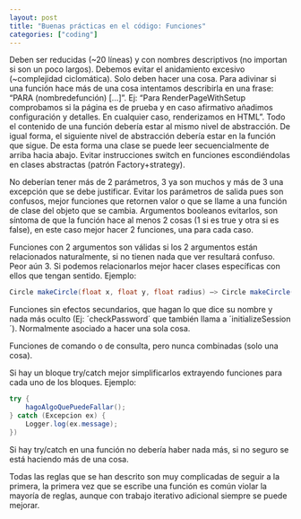 ```yaml
---
layout: post
title: "Buenas prácticas en el código: Funciones"
categories: ["coding"]
---
```


Deben ser reducidas (~20 líneas) y con nombres descriptivos (no importan si son un poco largos). Debemos evitar<!--more--> el anidamiento excesivo (~complejidad ciclomática).
Solo deben hacer una cosa. Para adivinar si una función hace más de una cosa intentamos describirla en una frase: “PARA (nombredefunción) […]”. Ej: “Para RenderPageWithSetup comprobamos si la página es de prueba y en caso afirmativo añadimos configuración y detalles. En cualquier caso, renderizamos en HTML”. Todo el contenido de una función debería estar al mismo nivel de abstracción. De igual forma, el siguiente nivel de abstracción debería estar en la función que sigue. De esta forma una clase se puede leer secuencialmente de arriba hacia abajo.
Evitar instrucciones switch en funciones escondiéndolas en clases abstractas (patrón Factory+strategy).

No deberían tener más de 2 parámetros, 3 ya son muchos y más de 3 una excepción que se debe justificar. Evitar los parámetros de salida pues son confusos, mejor funciones que retornen valor o que se llame a una función de clase del objeto que se cambia. Argumentos booleanos evitarlos, son síntoma de que la función hace al menos 2 cosas (1 si es true y otra si es false), en este caso mejor hacer 2 funciones, una para cada caso.

Funciones con 2 argumentos son válidas si los 2 argumentos están relacionados naturalmente, si no tienen nada que ver resultará confuso. Peor aún 3. Si podemos relacionarlos mejor hacer clases específicas con ellos que tengan sentido. Ejemplo:

```csharp
Circle makeCircle(float x, float y, float radius) –> Circle makeCircle(Point p, float radius))
```

Funciones sin efectos secundarios, que hagan lo que dice su nombre y nada más oculto (Ej: ´checkPassword´ que también llama a ´initializeSession´). Normalmente asociado a hacer una sola cosa.

Funciones de comando o de consulta, pero nunca combinadas (solo una cosa).

Si hay un bloque try/catch mejor simplificarlos extrayendo funciones para cada uno de los bloques. Ejemplo:

```csharp
try {
    hagoAlgoQuePuedeFallar();
} catch (Excepcion ex) {
    Logger.log(ex.message);
})
```

Si hay try/catch en una función no debería haber nada más, si no seguro se está haciendo más de una cosa.

Todas las reglas que se han descrito son muy complicadas de seguir a la primera, la primera vez que se escribe una función es común violar la mayoría de reglas, aunque con trabajo iterativo adicional siempre se puede mejorar.
